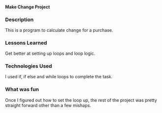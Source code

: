 #### Make Change Project

### Description
This is a program to calculate change for a purchase.
### Lessons Learned
Get better at setting up loops and loop logic.
### Technologies Used
I used if, if else and while loops to complete the task.
### What was fun
Once I figured out how to set the loop up, the rest of the project was pretty straight forward other than a few mishaps. 
